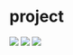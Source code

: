 <h1>project</h1>
<img src="captures/img.png">
<img src="captures/img_1.png">
<img src="captures/img_2.png">